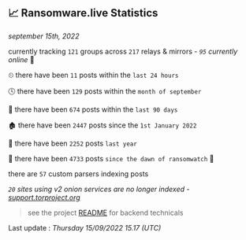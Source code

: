 
## 📈 Ransomware.live Statistics
_september 15th, 2022_

currently tracking `121` groups across `217` relays & mirrors - _`95` currently online_ 📡

⏲ there have been `11` posts within the `last 24 hours`

🕓 there have been `129` posts within the `month of september`

📅 there have been `674` posts within the `last 90 days`

🏚 there have been `2447` posts since the `1st January 2022`

🚀 there have been `2252` posts `last year`

🦕 there have been `4733` posts `since the dawn of ransomwatch` 🐣

there are `57` custom parsers indexing posts

_`20` sites using v2 onion services are no longer indexed - [support.torproject.org](https://support.torproject.org/onionservices/v2-deprecation/)_

> see the project [README](https://github.com/jmousqueton/ransomwatch#readme) for backend technicals



Last update : _Thursday 15/09/2022 15.17 (UTC)_

